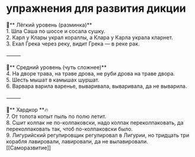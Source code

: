 # упражнения для развития дикции  
  
🔹** Лёгкий уровень (разминка)**  
	1.	Шла Саша по шоссе и сосала сушку.  
	2.	Карл у Клары украл кораллы, а Клара у Карла украла кларнет.  
	3.	Ехал Грека через реку, видит Грека — в реке рак.  
  
⸻  
  
🔹** Средний уровень (чуть сложнее)**  
	4.	На дворе трава, на траве дрова, не руби дрова на траве двора.  
	5.	Шесть мышат в камышах шуршат.  
	6.	Варвара варила варенье, вываривала, вываривала, да не выварила.  
  
⸻  
  
🔹** Хардкор **🔥  
	7.	От топота копыт пыль по полю летит.  
	8.	Сшит колпак не по-колпаковски, надо колпак переколпаковать, да переколпаковать так, чтоб по-колпаковски было.  
	9.	Лигурийский регулировщик регулировал в Лигурии, но тридцать три корабля лавировали, лавировали, да не вылавировали.  
[[Саморазвитие]]
